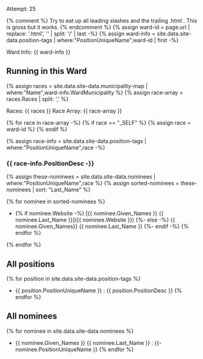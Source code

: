 ---
---

Attempt: 25

{% comment %}
Try to eat up all leading slashes and the trailing .html . 
This is gross but it works.
{% endcomment %}
{% assign ward-id = page.url | replace: '.html', '' | split: '/' | last -%}
{% assign ward-info = site.data.site-data.position-tags |
where:"PositionUniqueName",ward-id | first -%}

Ward Info: {{ ward-info }}

## Running in this Ward

{% assign races = site.data.site-data.municipality-map |
where:"Name",ward-info.WardMunicipality %}
{% assign race-array = races.Races | split: ',' %}

Races: {{ races }} 
Race Array: {{ race-array }}

{% for race in race-array -%}
  {% if race == "_SELF" %}
    {% assign race = ward-id %}
  {% endif %}
  
  {% assign race-info = site.data.site-data.position-tags |
  where:"PositionUniqueName",race -%}

  ### {{ race-info.PositionDesc -}}
  
  {% assign these-nominees = site.data.site-data.nominees 
    | where:"PositionUniqueName",race %}
  {% assign sorted-nominees = these-nominees | sort: "Last_Name" %}

  {% for nominee in sorted-nominees %}
- {% if nominee.Website -%}
    [{{ nominee.Given_Names }} 
      {{ nominee.Last_Name }}]({{ nominee.Website }})
    {%- else -%}
      {{ nominee.Given_Names}} {{ nominee.Last_Name }}
    {%- endif -%}
  {% endfor %}

{% endfor %}


## All positions

{% for position in site.data.site-data.position-tags %}
- {{ position.PositionUniqueName }} : {{ position.PositionDesc }}
{% endfor %}

## All nominees 

{% for nominee in site.data.site-data.nominees %}
- {{ nominee.Given_Names }} {{ nominee.Last_Name }} : 
  {{- nominee.PositionUniqueName }}
{% endfor %}
